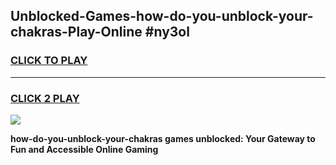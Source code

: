 
## Unblocked-Games-how-do-you-unblock-your-chakras-Play-Online #ny3ol
<h3>
<a href="https://news.freeplayer.one?title=how-do-you-unblock-your-chakras&ref=3">CLICK TO PLAY</a></h3>
<hr>

<h3>
<a href="https://news.freeplayer.one?title=how-do-you-unblock-your-chakras&ref=3">CLICK 2 PLAY</a>
  
</h3>

<a href="https://news.freeplayer.one?title=how-do-you-unblock-your-chakras&ref=3"><img src="https://clearcache.store/games.png"></a>


**how-do-you-unblock-your-chakras games unblocked: Your Gateway to Fun and Accessible Online Gaming**
